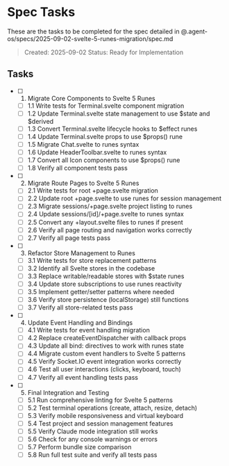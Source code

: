 # Spec Tasks

These are the tasks to be completed for the spec detailed in @.agent-os/specs/2025-09-02-svelte-5-runes-migration/spec.md

> Created: 2025-09-02
> Status: Ready for Implementation

## Tasks

- [ ] 1. Migrate Core Components to Svelte 5 Runes
  - [ ] 1.1 Write tests for Terminal.svelte component migration
  - [ ] 1.2 Update Terminal.svelte state management to use $state and $derived
  - [ ] 1.3 Convert Terminal.svelte lifecycle hooks to $effect runes
  - [ ] 1.4 Update Terminal.svelte props to use $props() rune
  - [ ] 1.5 Migrate Chat.svelte to runes syntax
  - [ ] 1.6 Update HeaderToolbar.svelte to runes syntax
  - [ ] 1.7 Convert all Icon components to use $props() rune
  - [ ] 1.8 Verify all component tests pass

- [ ] 2. Migrate Route Pages to Svelte 5 Runes
  - [ ] 2.1 Write tests for root +page.svelte migration
  - [ ] 2.2 Update root +page.svelte to use runes for session management
  - [ ] 2.3 Migrate sessions/+page.svelte project listing to runes
  - [ ] 2.4 Update sessions/[id]/+page.svelte to runes syntax
  - [ ] 2.5 Convert any +layout.svelte files to runes if present
  - [ ] 2.6 Verify all page routing and navigation works correctly
  - [ ] 2.7 Verify all page tests pass

- [ ] 3. Refactor Store Management to Runes
  - [ ] 3.1 Write tests for store replacement patterns
  - [ ] 3.2 Identify all Svelte stores in the codebase
  - [ ] 3.3 Replace writable/readable stores with $state runes
  - [ ] 3.4 Update store subscriptions to use runes reactivity
  - [ ] 3.5 Implement getter/setter patterns where needed
  - [ ] 3.6 Verify store persistence (localStorage) still functions
  - [ ] 3.7 Verify all store-related tests pass

- [ ] 4. Update Event Handling and Bindings
  - [ ] 4.1 Write tests for event handling migration
  - [ ] 4.2 Replace createEventDispatcher with callback props
  - [ ] 4.3 Update all bind: directives to work with runes state
  - [ ] 4.4 Migrate custom event handlers to Svelte 5 patterns
  - [ ] 4.5 Verify Socket.IO event integration works correctly
  - [ ] 4.6 Test all user interactions (clicks, keyboard, touch)
  - [ ] 4.7 Verify all event handling tests pass

- [ ] 5. Final Integration and Testing
  - [ ] 5.1 Run comprehensive linting for Svelte 5 patterns
  - [ ] 5.2 Test terminal operations (create, attach, resize, detach)
  - [ ] 5.3 Verify mobile responsiveness and virtual keyboard
  - [ ] 5.4 Test project and session management features
  - [ ] 5.5 Verify Claude mode integration still works
  - [ ] 5.6 Check for any console warnings or errors
  - [ ] 5.7 Perform bundle size comparison
  - [ ] 5.8 Run full test suite and verify all tests pass